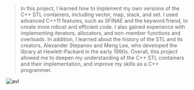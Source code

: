 >In this project, I learned how to implement my own versions of the C++ STL containers, including vector, map, stack, and set. I used advanced C++11 features, such as SFINAE and the keyword friend, to create more robust and efficient code. I also gained experience with implementing iterators, allocators, and non-member functions and overloads. In addition, I learned about the history of the STL and its creators, Alexander Stepanov and Meng Lee, who developed the library at Hewlett-Packard in the early 1990s. Overall, this project allowed me to deepen my understanding of the C++ STL containers and their implementation, and improve my skills as a C++ programmer.


![avl](https://user-images.githubusercontent.com/65143740/220579896-925b26bc-dd14-49d2-be8d-290f4ebebcb9.png)
